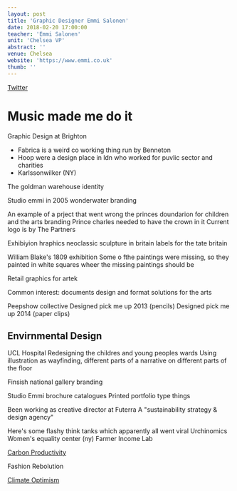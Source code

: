 ```yaml
---
layout: post
title: 'Graphic Designer Emmi Salonen'
date: 2018-02-20 17:00:00
teacher: 'Emmi Salonen'
unit: 'Chelsea VP'
abstract: ''
venue: Chelsea
website: 'https://www.emmi.co.uk'
thumb: ''
---
```


[Twitter](https://twitter.com/StudioEMMI)

# Music made me do it

Graphic Design at Brighton

- Fabrica is a weird co working thing run by Benneton
- Hoop were a design place in ldn who worked for puvlic sector and charities
- Karlssonwilker (NY)

The goldman warehouse identity

Studio emmi in 2005
wonderwater branding

An example of a prject that went wrong
the princes doundarion for children and the arts branding
Prince charles needed to have the crown in it
Current logo is by The Partners

Exhibiyion hraphics
neoclassic sculpture in britain labels for the tate britain

William Blake's 1809 exhibition
Some o fthe paintings were missing, so they painted in white squares wheer the missing paintings should be

Retail graphics
for artek

Common interest: documents
design and format solutions for the arts

Peepshow collective
Designed pick me up 2013 (pencils)
Designed pick me up 2014 (paper clips)

## Envirnmental Design

UCL Hospital
Redesigning the childres and young peoples wards
Using illustration as wayfinding, different parts of a narrative on different parts of the floor

Finsish national gallery branding

Studio Emmi brochure catalogues
Printed portfolio type things

Been working as creative director at Futerra
A "sustainability strategy & design agency"

Here's some flashy think tanks which apparently all went viral
Urchinomics
Women's equality center (ny)
Farmer Income Lab

[Carbon Productivity](http://carbonproductivity.com/)

Fashion Rebolution

[Climate Optimism](https://www.climateoptimist.org/)
